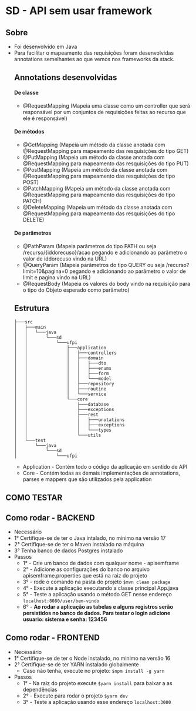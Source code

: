 # SD - API sem usar framework

## Sobre
 - Foi desenvolvido em Java
 - Para facilitar o mapeamento das requisições foram desenvolvidas annotations semelhantes ao que vemos nos frameworks da stack.
    ## Annotations desenvolvidas
    #### De classe
    - @RequestMapping (Mapeia uma classe como um controller que será responsável por um conjuntos de requisições feitas ao recurso que ele é responsável)
    #### De métodos
    - @GetMapping (Mapeia um método da classe anotada com @RequestMapping para mapeamento das resquisições do tipo GET)
    - @PutMapping (Mapeia um método da classe anotada com @RequestMapping para mapeamento das resquisições do tipo PUT)
    - @PostMapping (Mapeia um método da classe anotada com @RequestMapping para mapeamento das resquisições do tipo POST)
    - @PatchMapping (Mapeia um método da classe anotada com @RequestMapping para mapeamento das resquisições do tipo PATCH)
    - @DeleteMapping (Mapeia um método da classe anotada com @RequestMapping para mapeamento das resquisições do tipo DELETE)
    #### De parâmetros
    - @PathParam (Mapeia parâmetros do tipo PATH ou seja /recurso/{iddorecuso}/acao pegando e adicionando ao parâmetro o valor de iddorecuso vindo na URL)
    - @QueryParam (Mapeia parâmetros do tipo QUERY ou seja /recurso?limit=10&pagina=0 pegando e adicionando ao parâmetro o valor de limit e pagina vindo na URL)
    - @RequestBody (Mapeia os valores do body vindo na requisição para o tipo do Objeto esperado como parâmetro)
    ## Estrutura
    ```
    ├───src
    │   ├───main
    │   │   └───java
    │   │       └───sd
    │   │           └───ufpi
    │   │               ├───application
    │   │               │   ├───controllers
    │   │               │   ├───domain
    │   │               │   │   ├───dto
    │   │               │   │   ├───enums
    │   │               │   │   ├───form
    │   │               │   │   └───model
    │   │               │   ├───repository
    │   │               │   ├───routine
    │   │               │   └───service
    │   │               └───core
    │   │                   ├───database
    │   │                   ├───exceptions
    │   │                   ├───rest
    │   │                   │   ├───anotations
    │   │                   │   ├───exceptions
    │   │                   │   └───types
    │   │                   └───utils
    │   └───test
    │       └───java
    │           └───sd
    │               └───ufpi
    ```
    - Application - Contém todo o código da aplicação em sentido de API
    - Core - Contém todas as demais implementações de annotations, parses e mappers que são utilizados pela application
## COMO TESTAR
## Como rodar - BACKEND
- Necessário
- 1° Certifique-se de ter o Java intalado, no minimo na versão 17
- 2° Certifique-se de ter o Maven instalado na máquina
- 3° Tenha banco de dados Postgres instalado
- Passos
    - 1° - Crie um banco de dados com qualquer nome - apisemframe
    - 2° - Adicione as configurações do banco no arquivo apisemframe.properties que está na raiz do projeto
    - 3° - rode o comando na pasta do projeto ```$mvn clean package```
    - 4° - Execute a aplicação executando a classe principal App.java
    - 5° - Teste a aplicação usando o método GET nesse endereço ```localhost:8080/user/bem-vindo```
    - 6° - <strong>Ao rodar a aplicação as tabelas e alguns registros serão persistidos no banco de dados. Para testar o login adicione usuario: sistema e senha: 123456</strong>
## Como rodar - FRONTEND
- Necessário
- 1° Certifique-se de ter o Node instalado, no minimo na versão 16
- 2° Certifique-se de ter YARN instalado globalmente
    - Caso não tenha, execute no projeto: ```$npm install -g yarn```
- Passos
    - 1° - Na raiz do projeto execute ```$yarn install``` para baixar a as dependências
    - 2° - Execute para rodar o projeto ```$yarn dev```
    - 3° - Teste a aplicação usando esse endereço ```localhost:3000```